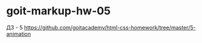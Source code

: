 # goit-markup-hw-05
ДЗ - 5
https://github.com/goitacademy/html-css-homework/tree/master/5-animation
